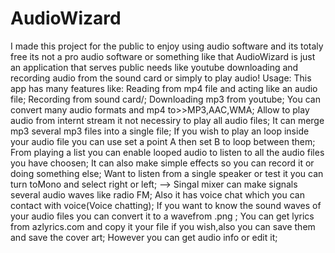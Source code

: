 # AudioWizard
I made this project for the public to enjoy using audio software and its totaly free its not a pro audio software or something like that AudioWizard is just an application that serves public needs
like youtube downloading and recording audio from the sound card
or simply to play audio!
Usage:
This app has many features like:
Reading from mp4 file and acting like an audio file;
Recording from sound card/\;
Downloading mp3 from youtube;
You can convert many audio formats and mp4 to>>MP3,AAC,WMA;
Allow to play audio from internt stream it not necessiry to play all audio files;
It can merge mp3 several mp3 files into a single file;
If you wish to play an loop inside your audio file you can use set a point A then set B to loop between them;
From playing a list you can enable looped audio to listen to all the audio files you have choosen;
It can also make simple effects so you can record it or doing something else;
Want to listen from a single speaker or test it you can turn toMono and select right or left;
<This was in Media..Now in Tools..>-->
Singal mixer can make signals several audio waves like radio FM;
Also it has voice chat which you can contact with voice(Voice chatting);
If you want to know the sound waves of your audio files you can convert it to a wavefrom .png ;
You can get lyrics from azlyrics.com and copy it
your file if you wish,also you can save them and save the cover art;
However you can get audio info or edit it;
